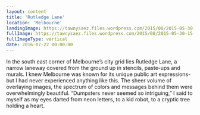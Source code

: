 ```yaml
---
layout: content
title: 'Rutledge Lane'
location: 'Melbourne'
landingImage: https://tawnysaez.files.wordpress.com/2015/08/2015-05-30-15-46-15.jpg?w=500&h=500&crop=1
fullImage: https://tawnysaez.files.wordpress.com/2015/08/2015-05-30-15-46-15.jpg?w=1000
fullImageType: vertical
date: 2016-07-22 00:00:00
---
```

In the south east corner of Melbourne’s city grid lies Rutledge Lane, a narrow laneway covered from the ground up in stencils, paste-ups and murals. I knew Melbourne was known for its unique public art expressions- but I had never experienced anything like this. The sheer volume of overlaying images, the spectrum of colors and messages behind them were overwhelmingly beautiful. “Dumpsters never seemed so intriguing,” I said to myself as my eyes darted from neon letters, to a kid robot, to a cryptic tree holding a heart.